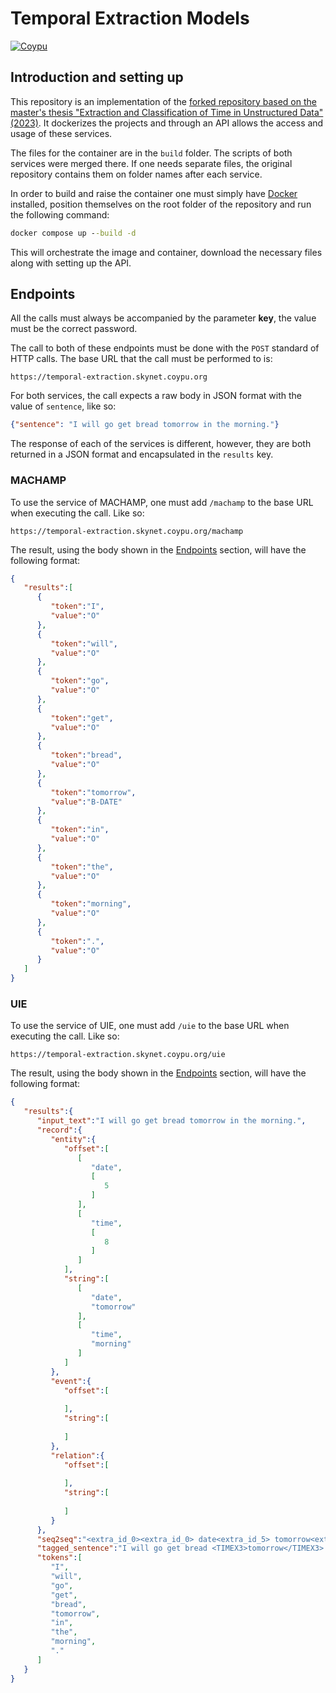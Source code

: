 # Temporal Extraction Models

[![Coypu](https://pbs.twimg.com/profile_banners/1421069821723267072/1641392854/1500x500)](https://coypu.org/)
## Introduction and setting up


This repository is an implementation of the [forked repository based on the master's thesis "Extraction and Classification of Time in Unstructured Data" (2023)](https://github.com/skonline90/Temporal-Extraction). It dockerizes the projects and through an API allows the access and usage of these services.

The files for the container are in the ```build``` folder. The scripts of both services were merged there. If one needs separate files, the original repository contains them on folder names after each service.

In order to build and raise the container one must simply have [Docker](https://docs.docker.com/engine/install/) installed, position themselves on the root folder of the repository and run the following command:

```cmd
docker compose up --build -d
```

This will orchestrate the image and container, download the necessary files along with setting up the API.

## Endpoints

All the calls must always be accompanied by the parameter **key**, the value must be the correct password. 

The call to both of these endpoints must be done with the ```POST``` standard of HTTP calls. The base URL that the call must be performed to is:
```url
https://temporal-extraction.skynet.coypu.org
```
For both services, the call expects a raw body in JSON format with the value of  ```sentence```, like so:

```json
{"sentence": "I will go get bread tomorrow in the morning."}
```

The response of each of the services is different, however, they are both returned in a JSON format and encapsulated in the  ```results```  key.

### MACHAMP

To use the service of MACHAMP, one must add ```/machamp``` to the base URL when executing the call. Like so:

```
https://temporal-extraction.skynet.coypu.org/machamp
```

The result, using the body shown in the [Endpoints](#Endpoints) section, will have the following format:

```json
{
   "results":[
      {
         "token":"I",
         "value":"O"
      },
      {
         "token":"will",
         "value":"O"
      },
      {
         "token":"go",
         "value":"O"
      },
      {
         "token":"get",
         "value":"O"
      },
      {
         "token":"bread",
         "value":"O"
      },
      {
         "token":"tomorrow",
         "value":"B-DATE"
      },
      {
         "token":"in",
         "value":"O"
      },
      {
         "token":"the",
         "value":"O"
      },
      {
         "token":"morning",
         "value":"O"
      },
      {
         "token":".",
         "value":"O"
      }
   ]
}
```

### UIE

To use the service of UIE, one must add ```/uie``` to the base URL when executing the call. Like so:

```
https://temporal-extraction.skynet.coypu.org/uie
```

The result, using the body shown in the [Endpoints](#Endpoints) section, will have the following format:

```json
{
   "results":{
      "input_text":"I will go get bread tomorrow in the morning.",
      "record":{
         "entity":{
            "offset":[
               [
                  "date",
                  [
                     5
                  ]
               ],
               [
                  "time",
                  [
                     8
                  ]
               ]
            ],
            "string":[
               [
                  "date",
                  "tomorrow"
               ],
               [
                  "time",
                  "morning"
               ]
            ]
         },
         "event":{
            "offset":[
               
            ],
            "string":[
               
            ]
         },
         "relation":{
            "offset":[
               
            ],
            "string":[
               
            ]
         }
      },
      "seq2seq":"<extra_id_0><extra_id_0> date<extra_id_5> tomorrow<extra_id_1><extra_id_0> time<extra_id_5> morning<extra_id_1><extra_id_1>",
      "tagged_sentence":"I will go get bread <TIMEX3>tomorrow</TIMEX3> in the <TIMEX3>morning</TIMEX3>.",
      "tokens":[
         "I",
         "will",
         "go",
         "get",
         "bread",
         "tomorrow",
         "in",
         "the",
         "morning",
         "."
      ]
   }
}
```
